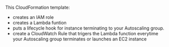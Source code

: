 This CloudFormation template:
- creates an IAM role
- creates a Lambda funtion
- puts a lifecycle hook for instance terminating to your Autoscaling group.
- create a CloudWatch Rule that trigers the Lambda function everytime your Autoscaling group terminates or launches an EC2 instance
